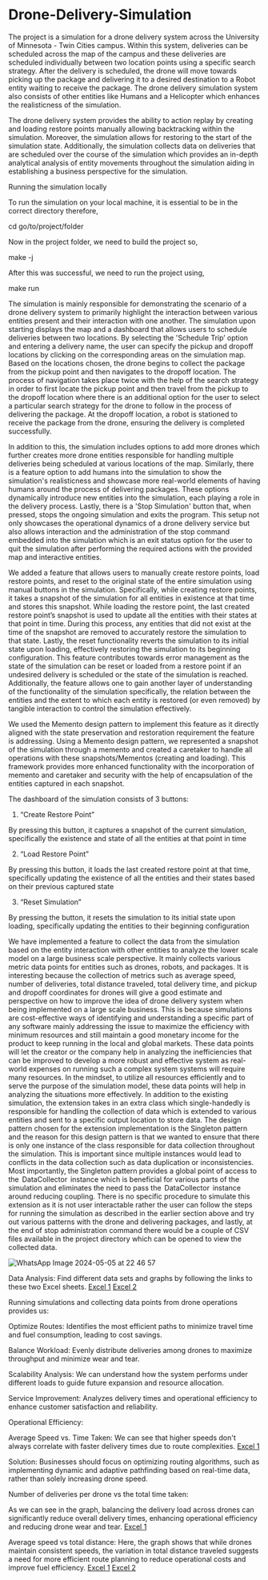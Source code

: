 # Drone-Delivery-Simulation

The project is a simulation for a drone delivery system across the University of Minnesota - Twin Cities campus. Within this system, deliveries can be scheduled across the map of the campus and these deliveries are scheduled individually between two location points using a specific search strategy. After the delivery is scheduled, the drone will move towards picking up the package and delivering it to a desired destination to a Robot entity waiting to receive the package. The drone delivery simulation system also consists of other entities like Humans and a Helicopter which enhances the realisticness of the simulation. 

The drone delivery system provides the ability to action replay by creating and loading restore points manually allowing backtracking within the simulation. Moreover, the simulation allows for restoring to the start of the simulation state. Additionally, the simulation collects data on deliveries that are scheduled over the course of the simulation which provides an in-depth analytical analysis of entity movements throughout the simulation aiding in establishing a business perspective for the simulation. 


Running the simulation locally

To run the simulation on your local machine, it is essential to be in the correct directory therefore,

cd go/to/project/folder

Now in the project folder, we need to build the project so,

make -j 

After this was successful, we need to run the project using, 

make run 

The simulation is mainly responsible for demonstrating the scenario of a drone delivery system to primarily highlight the interaction between various entities present and their interaction with one another. The simulation upon starting displays the map and a dashboard that allows users to schedule deliveries between two locations. By selecting the 'Schedule Trip’ option and entering a delivery name, the user can specify the pickup and dropoff locations by clicking on the corresponding areas on the simulation map. Based on the locations chosen, the drone begins to collect the package from the pickup point and then navigates to the dropoff location. The process of navigation takes place twice with the help of the search strategy in order to first locate the pickup point and then travel from the pickup to the dropoff location where there is an additional option for the user to select a particular search strategy for the drone to follow in the process of delivering the package. At the dropoff location, a robot is stationed to receive the package from the drone, ensuring the delivery is completed successfully.

In addition to this, the simulation includes options to add more drones which further creates more drone entities responsible for handling multiple deliveries being scheduled at various locations of the map. Similarly, there is a feature option to add humans into the simulation to show the simulation's realisticness and showcase more real-world elements of having humans around the process of delivering packages. These options dynamically introduce new entities into the simulation, each playing a role in the delivery process. Lastly, there is a 'Stop Simulation' button that, when pressed, stops the ongoing simulation and exits the program. This setup not only showcases the operational dynamics of a drone delivery service but also allows interaction and the administration of the stop command embedded into the simulation which is an exit status option for the user to quit the simulation after performing the required actions with the provided map and interactive entities.



We added a feature that allows users to manually create restore points, load restore points, and reset to the original state of the entire simulation using manual buttons in the simulation. Specifically, while creating restore points, it takes a snapshot of the simulation for all entities in existence at that time and stores this snapshot. While loading the restore point, the last created restore point’s snapshot is used to update all the entities with their states at that point in time. During this process, any entities that did not exist at the time of the snapshot are removed to accurately restore the simulation to that state. Lastly, the reset functionality reverts the simulation to its initial state upon loading, effectively restoring the simulation to its beginning configuration. This feature contributes towards error management as the state of the simulation can be reset or loaded from a restore point if an undesired delivery is scheduled or the state of the simulation is reached. Additionally, the feature allows one to gain another layer of understanding of the functionality of the simulation specifically, the relation between the entities and the extent to which each entity is restored (or even removed) by tangible interaction to control the simulation effectively.

We used the Memento design pattern to implement this feature as it directly aligned with the state preservation and restoration requirement the feature is addressing. Using a Memento design pattern, we represented a snapshot of the simulation through a memento and created a caretaker to handle all operations with these snapshots/Mementos (creating and loading). This framework provides more enhanced functionality with the incorporation of memento and caretaker and security with the help of encapsulation of the entities captured in each snapshot.


The dashboard of the simulation consists of 3 buttons:

1. “Create Restore Point”

By pressing this button, it captures a snapshot of the current simulation, specifically the existence and state of all the entities at that point in time

2. “Load Restore Point”

By pressing this button, it loads the last created restore point at that time, specifically updating the existence of all the entities and their states based on their previous captured state

3. “Reset Simulation”

By pressing the button, it resets the simulation to its initial state upon loading, specifically updating the entities to their beginning configuration


We have implemented a feature to collect the data from the simulation based on the entity interaction with other entities to analyze the lower scale model on a large business scale perspective. It mainly collects various metric data points for entities such as drones, robots, and packages. It is interesting because the collection of metrics such as average speed, number of deliveries, total distance traveled, total delivery time, and pickup and dropoff coordinates for drones will give a good estimate and perspective on how to improve the idea of drone delivery system when being implemented on a large scale business. This is because simulations are cost-effective ways of identifying and understanding a specific part of any software mainly addressing the issue to maximize the efficiency with minimum resources and still maintain a good monetary income for the product to keep running in the local and global markets. These data points will let the creator or the company help in analyzing the inefficiencies that can be improved to develop a more robust and effective system as real-world expenses on running such a complex system systems will require many resources. In the mindset, to utilize all resources efficiently and to serve the purpose of the simulation model, these data points will help in analyzing the situations more effectively. In addition to the existing simulation, the extension takes in an extra class which single-handedly is responsible for handling the collection of data which is extended to various entities and sent to a specific output location to store data. The design pattern chosen for the extension implementation is the Singleton pattern and the reason for this design pattern is that we wanted to ensure that there is only one instance of the ⁠class responsible for data collection throughout the simulation. This is important since multiple instances would lead to conflicts in the data collection such as data duplication or inconsistencies. Most importantly, the Singleton pattern provides a global point of access to the ⁠ DataCollector ⁠ instance which is beneficial for various parts of the simulation and eliminates the need to pass the ⁠ DataCollector ⁠ instance around reducing coupling. There is no specific procedure to simulate this extension as it is not user interactable rather the user can follow the steps for running the simulation as described in the earlier section above and try out various patterns with the drone and delivering packages, and lastly, at the end of stop administration command there would be a couple of CSV files available in the project directory which can be opened to view the collected data.



![WhatsApp Image 2024-05-05 at 22 46 57](https://media.github.umn.edu/user/27146/files/33647c37-75e1-4c28-beea-8d45d220e123)



Data Analysis:
Find different data sets and graphs by following the links to these two Excel sheets. 
[Excel 1](https://docs.google.com/spreadsheets/d/1P5igbTkiQJQlGSdLBzKcYXwU2VSWvy6TnFJwBvVBAwk/edit#gid=2030865217)
[Excel 2](https://docs.google.com/spreadsheets/d/1T1NkYQs8Z000cRWlfgMSpMzMzqPoMcqKjnacRHsKHY8/edit#gid=0)

Running simulations and collecting data points from drone operations provides us:

Optimize Routes: Identifies the most efficient paths to minimize travel time and fuel consumption, leading to cost savings.

Balance Workload: Evenly distribute deliveries among drones to maximize throughput and minimize wear and tear.

Scalability Analysis: We can understand how the system performs under different loads to guide future expansion and resource allocation.

Service Improvement: Analyzes delivery times and operational efficiency to enhance customer satisfaction and reliability.

Operational Efficiency:

Average Speed vs. Time Taken: We can see that higher speeds don't always correlate with faster delivery times due to route complexities. 
[Excel 1](https://docs.google.com/spreadsheets/d/1P5igbTkiQJQlGSdLBzKcYXwU2VSWvy6TnFJwBvVBAwk/edit#gid=2030865217)


Solution: Businesses should focus on optimizing routing algorithms, such as implementing dynamic and adaptive pathfinding based on real-time data, rather than solely increasing drone speed.


Number of deliveries per drone vs the total time taken:

As we can see in the graph, balancing the delivery load across drones can significantly reduce overall delivery times, enhancing operational efficiency and reducing drone wear and tear. 
[Excel 1](https://docs.google.com/spreadsheets/d/1P5igbTkiQJQlGSdLBzKcYXwU2VSWvy6TnFJwBvVBAwk/edit#gid=2030865217)

Average speed vs total distance:
Here, the graph shows that while drones maintain consistent speeds, the variation in total distance traveled suggests a need for more efficient route planning to reduce operational costs and improve fuel efficiency.
[Excel 1](https://docs.google.com/spreadsheets/d/1P5igbTkiQJQlGSdLBzKcYXwU2VSWvy6TnFJwBvVBAwk/edit#gid=2030865217)
[Excel 2](https://docs.google.com/spreadsheets/d/1T1NkYQs8Z000cRWlfgMSpMzMzqPoMcqKjnacRHsKHY8/edit#gid=0)
